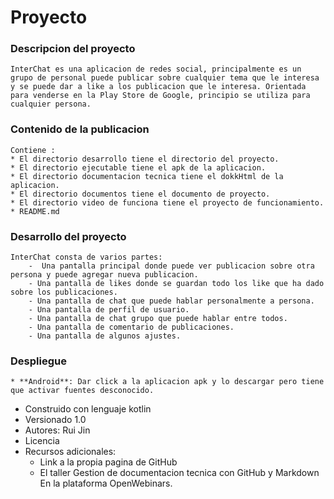 # Proyecto

 ### Descripcion del proyecto
    InterChat es una aplicacion de redes social, principalmente es un grupo de personal puede publicar sobre cualquier tema que le interesa y se puede dar a like a los publicacion que le interesa. Orientada para venderse en la Play Store de Google, principio se utiliza para cualquier persona. 

 ### Contenido de la publicacion
    Contiene : 
    * El directorio desarrollo tiene el directorio del proyecto. 
    * El directorio ejecutable tiene el apk de la aplicacion.
    * El directorio documentacion tecnica tiene el dokkHtml de la aplicacion.
    * El directorio documentos tiene el documento de proyecto.
    * El directorio video de funciona tiene el proyecto de funcionamiento.
    * README.md

 ### Desarrollo del proyecto
    InterChat consta de varios partes: 
        -  Una pantalla principal donde puede ver publicacion sobre otra persona y puede agregar nueva publicacion. 
        - Una pantalla de likes donde se guardan todo los like que ha dado sobre los publicaciones.
        - Una pantalla de chat que puede hablar personalmente a persona.
        - Una pantalla de perfil de usuario.
		- Una pantalla de chat grupo que puede hablar entre todos.
		- Una pantalla de comentario de publicaciones. 
		- Una pantalla de algunos ajustes. 


 ### Despliegue
    * **Android**: Dar click a la aplicacion apk y lo descargar pero tiene que activar fuentes desconocido.

 * Construido con  lenguaje kotlin
 * Versionado 1.0
 * Autores: Rui Jin
 * Licencia 
 * Recursos adicionales:
    * Link a la propia pagina de GitHub
    * El taller Gestion de documentacion tecnica con GitHub y Markdown En la plataforma OpenWebinars.

